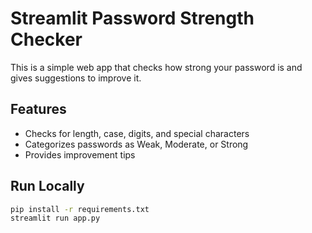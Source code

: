 # Streamlit Password Strength Checker

This is a simple web app that checks how strong your password is and gives suggestions to improve it.

## Features
- Checks for length, case, digits, and special characters
- Categorizes passwords as Weak, Moderate, or Strong
- Provides improvement tips

## Run Locally
```bash
pip install -r requirements.txt
streamlit run app.py